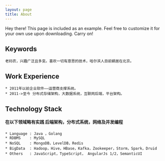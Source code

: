 ```yaml
---
layout: page
title: About
---
```


<p class="message">
  Hey there! This page is included as an example. Feel free to customize it for your own use upon downloading. Carry on!
</p>

## Keywords
    老码农，兴趣广泛且多变。喜欢一切有意思的技术，哈尔滨人目前蜗居在北京。

## Work Experience
    * 2011年以前企业软件——运营商支撑系统。
    * 2011->至今 分布式存储架构，大数据系统，互联网后端，平台架构。

## Technology Stack
####    在以下领域略有实践 后端架构，分布式系统，网络及并发编程

    * Language : Java ，Golang
    * RDBMS    : MySQL
    * NoSQL    : MongoDB，LevelDB，Redis
    * BigData  : Hadoop，Hive，HBase，Kafka，Zookeeper，Storm，Spark，Druid
    * Others   : JavaScript，TypeScript， AngularJs 1/2，SemanticUI